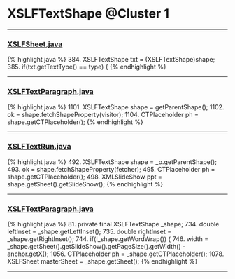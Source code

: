# XSLFTextShape @Cluster 1

***

### [XSLFSheet.java](https://searchcode.com/codesearch/view/97406768/)
{% highlight java %}
384. XSLFTextShape txt = (XSLFTextShape)shape;
385.  if(txt.getTextType() == type) {
{% endhighlight %}

***

### [XSLFTextParagraph.java](https://searchcode.com/codesearch/view/97406665/)
{% highlight java %}
1101. XSLFTextShape shape = getParentShape();
1102. ok = shape.fetchShapeProperty(visitor);
1104.     CTPlaceholder ph = shape.getCTPlaceholder();
{% endhighlight %}

***

### [XSLFTextRun.java](https://searchcode.com/codesearch/view/97406808/)
{% highlight java %}
492. XSLFTextShape shape = _p.getParentShape();
493. ok = shape.fetchShapeProperty(fetcher);
495.     CTPlaceholder ph = shape.getCTPlaceholder();
498.         XMLSlideShow ppt = shape.getSheet().getSlideShow();
{% endhighlight %}

***

### [XSLFTextParagraph.java](https://searchcode.com/codesearch/view/97406665/)
{% highlight java %}
81. private final XSLFTextShape _shape;
734.     double leftInset = _shape.getLeftInset();
735.     double rightInset = _shape.getRightInset();
744.     if(!_shape.getWordWrap()) {
746.         width = _shape.getSheet().getSlideShow().getPageSize().getWidth() - anchor.getX();
1056.     CTPlaceholder ph = _shape.getCTPlaceholder();
1078.     XSLFSheet masterSheet = _shape.getSheet();
{% endhighlight %}

***

